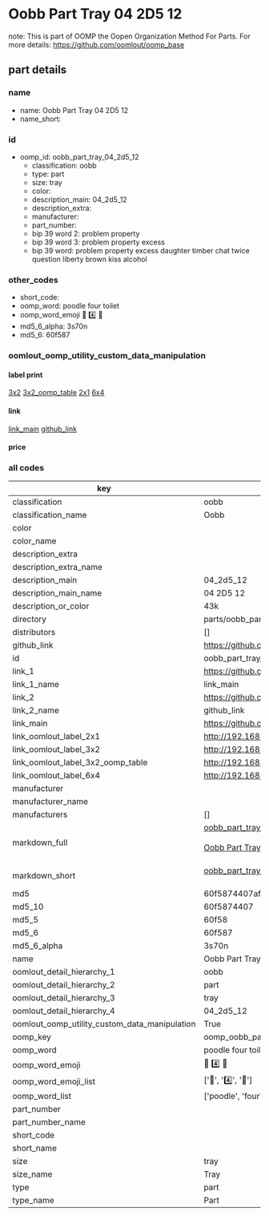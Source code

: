 # Oobb Part Tray 04 2D5 12  

note: This is part of OOMP the Oopen Organization Method For Parts. For more details: https://github.com/oomlout/oomp_base

##  part details





### name
* name: Oobb Part Tray 04 2D5 12
* name_short: 
### id
* oomp_id: oobb_part_tray_04_2d5_12
  * classification: oobb
  * type: part
  * size: tray
  * color: 
  * description_main: 04_2d5_12
  * description_extra: 
  * manufacturer: 
  * part_number: 
  * bip 39 word 2: problem property
  * bip 39 word 3: problem property excess
  * bip 39 word: problem property excess daughter timber chat twice question liberty brown kiss alcohol

### other_codes
* short_code: 
* oomp_word: poodle four toilet
* oomp_word_emoji :poodle: :four: :toilet:
* md5_6_alpha: 3s70n
* md5_6: 60f587






### oomlout_oomp_utility_custom_data_manipulation
#### label print
[3x2](http://192.168.1.245:1112/?label=oomp%203s70n)
[3x2_oomp_table](http://192.168.1.107:1112/?label=oomp%203s70n)
[2x1](http://192.168.1.242:1112/?label=oomp%203s70n)
[6x4](http://192.168.1.55:1112/?label=oomp%203s70n)    

#### link

[link_main](https://github.com/oomlout/oomlout_oomp_current_version_messy/tree/main/parts/oobb_part_tray_04_2d5_12) [github_link](https://github.com/oomlout/oomlout_oomp_part_src/tree/main/parts/oobb_part_tray_04_2d5_12)                             

#### price







### all codes 
| key | value |  
| --- | --- |  
| classification | oobb |  
| classification_name | Oobb |  
| color |  |  
| color_name |  |  
| description_extra |  |  
| description_extra_name |  |  
| description_main | 04_2d5_12 |  
| description_main_name | 04 2D5 12 |  
| description_or_color | 43k |  
| directory | parts/oobb_part_tray_04_2d5_12 |  
| distributors | [] |  
| github_link | https://github.com/oomlout/oomlout_oomp_part_src/tree/main/parts/oobb_part_tray_04_2d5_12 |  
| id | oobb_part_tray_04_2d5_12 |  
| link_1 | https://github.com/oomlout/oomlout_oomp_current_version_messy/tree/main/parts/oobb_part_tray_04_2d5_12 |  
| link_1_name | link_main |  
| link_2 | https://github.com/oomlout/oomlout_oomp_part_src/tree/main/parts/oobb_part_tray_04_2d5_12 |  
| link_2_name | github_link |  
| link_main | https://github.com/oomlout/oomlout_oomp_current_version_messy/tree/main/parts/oobb_part_tray_04_2d5_12 |  
| link_oomlout_label_2x1 | http://192.168.1.242:1112/?label=oomp%203s70n |  
| link_oomlout_label_3x2 | http://192.168.1.245:1112/?label=oomp%203s70n |  
| link_oomlout_label_3x2_oomp_table | http://192.168.1.107:1112/?label=oomp%203s70n |  
| link_oomlout_label_6x4 | http://192.168.1.55:1112/?label=oomp%203s70n |  
| manufacturer |  |  
| manufacturer_name |  |  
| manufacturers | [] |  
| markdown_full | [oobb_part_tray_04_2d5_12](https://github.com/oomlout/oomlout_oomp_current_version_messy/tree/main/parts/oobb_part_tray_04_2d5_12)<br>[](https://github.com/oomlout/oomlout_oomp_current_version_messy/tree/main/parts/oobb_part_tray_04_2d5_12)<br>[Oobb Part Tray 04 2D5 12](https://github.com/oomlout/oomlout_oomp_current_version_messy/tree/main/parts/oobb_part_tray_04_2d5_12)<br><br> |  
| markdown_short | [oobb_part_tray_04_2d5_12](https://github.com/oomlout/oomlout_oomp_current_version_messy/tree/main/parts/oobb_part_tray_04_2d5_12)<br><br> |  
| md5 | 60f5874407af9d689b71137c9d2b1d5b |  
| md5_10 | 60f5874407 |  
| md5_5 | 60f58 |  
| md5_6 | 60f587 |  
| md5_6_alpha | 3s70n |  
| name | Oobb Part Tray 04 2D5 12 |  
| oomlout_detail_hierarchy_1 | oobb |  
| oomlout_detail_hierarchy_2 | part |  
| oomlout_detail_hierarchy_3 | tray |  
| oomlout_detail_hierarchy_4 | 04_2d5_12 |  
| oomlout_oomp_utility_custom_data_manipulation | True |  
| oomp_key | oomp_oobb_part_tray_04_2d5_12 |  
| oomp_word | poodle four toilet |  
| oomp_word_emoji | :poodle: :four: :toilet: |  
| oomp_word_emoji_list | [':poodle:', ':four:', ':toilet:'] |  
| oomp_word_list | ['poodle', 'four', 'toilet'] |  
| part_number |  |  
| part_number_name |  |  
| short_code |  |  
| short_name |  |  
| size | tray |  
| size_name | Tray |  
| type | part |  
| type_name | Part |  
